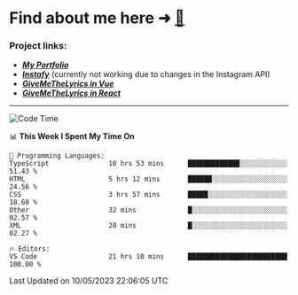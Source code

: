 # Find about me here ➜ [🧑](https://pauabella.dev)

### Project links:
- ***[My Portfolio](https://pauabella.dev)***
- ***[Instafy](https://instafy.me)*** (currently not working due to changes in the Instagram API)
- ***[GiveMeTheLyrics in Vue](https://lyrics.pauabella.dev)***
- ***[GiveMeTheLyrics in React](https://pauabella.dev/GiveMeTheLyrics)***

---
<!--START_SECTION:waka-->
![Code Time](http://img.shields.io/badge/Code%20Time-2%2C149%20hrs%2013%20mins-blue)

📊 **This Week I Spent My Time On** 

```text
💬 Programming Languages: 
TypeScript               10 hrs 53 mins      █████████████░░░░░░░░░░░░   51.43 % 
HTML                     5 hrs 12 mins       ██████░░░░░░░░░░░░░░░░░░░   24.56 % 
CSS                      3 hrs 57 mins       █████░░░░░░░░░░░░░░░░░░░░   18.68 % 
Other                    32 mins             █░░░░░░░░░░░░░░░░░░░░░░░░   02.57 % 
XML                      28 mins             █░░░░░░░░░░░░░░░░░░░░░░░░   02.27 % 

🔥 Editors: 
VS Code                  21 hrs 10 mins      █████████████████████████   100.00 % 
```


 Last Updated on 10/05/2023 22:06:05 UTC
<!--END_SECTION:waka-->
